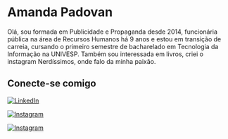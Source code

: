 
# Amanda Padovan

Olá, sou formada em Publicidade e Propaganda desde 2014, funcionária pública na área de Recursos Humanos há 9 anos e estou em transição de carreia, cursando o primeiro semestre de bacharelado em Tecnologia da Informação na UNIVESP.
Também sou interessada em livros, criei o instagram Nerdíssimos, onde falo da minha paixão.

## Conecte-se comigo

[![LinkedIn](https://img.shields.io/badge/LinkedIn-000?style=for-the-badge&logo=linkedin&logoColor=0E76A8)](https://www.linkedin.com/in/amanda-padovan-6069b030/)

[![Instagram](https://img.shields.io/badge/Instagram-000?style=for-the-badge&logo=instagram)](https://www.instagram.com/mandahpadovan/)

[![Instagram](https://img.shields.io/badge/Instagram-000?style=for-the-badge&logo=instagram)](https://www.instagram.com/nerdissimos/)
